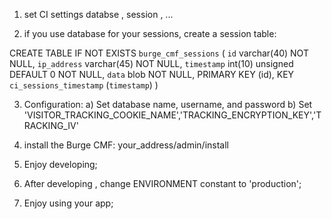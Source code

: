 1) set CI settings databse , session , ...

2) if you use database for your sessions, create a session table:

CREATE TABLE IF NOT EXISTS `burge_cmf_sessions` ( 
	`id` varchar(40) NOT NULL, 
	`ip_address` varchar(45) NOT NULL,
	`timestamp` int(10) unsigned DEFAULT 0 NOT NULL, 
	`data` blob NOT NULL, PRIMARY KEY (id), 
	KEY `ci_sessions_timestamp` (`timestamp`)
) 

3) Configuration:
	a) Set database name, username, and password
	b) Set 'VISITOR_TRACKING_COOKIE_NAME','TRACKING_ENCRYPTION_KEY','TRACKING_IV'
	

4) install the Burge CMF:
your_address/admin/install

5) Enjoy developing;

6) After developing , change ENVIRONMENT constant to 'production';

7) Enjoy using your app;

